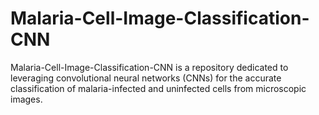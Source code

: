 # Malaria-Cell-Image-Classification-CNN
Malaria-Cell-Image-Classification-CNN is a repository dedicated to leveraging convolutional neural networks (CNNs) for the accurate classification of malaria-infected and uninfected cells from microscopic images. 
